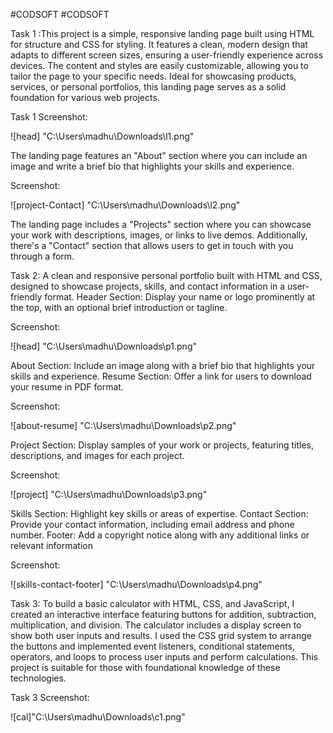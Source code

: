 
#CODSOFT
#CODSOFT

Task 1 :This project is a simple, responsive landing page built using HTML for structure and CSS for styling. It features a clean, modern design that adapts to different screen sizes, ensuring a user-friendly experience across devices. The content and styles are easily customizable, allowing you to tailor the page to your specific needs. Ideal for showcasing products, services, or personal portfolios, this landing page serves as a solid foundation for various web projects.

Task 1 Screenshot:

![head] "C:\Users\madhu\Downloads\l1.png"

The landing page features an "About" section where you can include an image and write a brief bio that highlights your skills and experience. 

Screenshot:

![project-Contact] "C:\Users\madhu\Downloads\l2.png"

The landing page includes a "Projects" section where you can showcase your work with descriptions, images, or links to live demos. 
Additionally, there's a "Contact" section that allows users to get in touch with you through a form.



Task 2: A clean and responsive personal portfolio built with HTML and CSS, designed to showcase projects, skills, and contact information in a user-friendly format.
Header Section: Display your name or logo prominently at the top, with an optional brief introduction or tagline.

Screenshot:

![head] "C:\Users\madhu\Downloads\p1.png"

About Section: Include an image along with a brief bio that highlights your skills and experience. 
Resume Section: Offer a link for users to download your resume in PDF format.

Screenshot:

![about-resume] "C:\Users\madhu\Downloads\p2.png"

Project Section: Display samples of your work or projects, featuring titles, descriptions, and images for each project.

Screenshot:

![project] "C:\Users\madhu\Downloads\p3.png"

Skills Section: Highlight key skills or areas of expertise.
Contact Section: Provide your contact information, including email address and phone number. 
Footer: Add a copyright notice along with any additional links or relevant information

Screenshot:

![skills-contact-footer] "C:\Users\madhu\Downloads\p4.png"



Task 3: To build a basic calculator with HTML, CSS, and JavaScript, I created an interactive interface featuring buttons for addition, subtraction, multiplication, and division. The calculator includes a display screen to show both user inputs and results. I used the CSS grid system to arrange the buttons and implemented event listeners, conditional statements, operators, and loops to process user inputs and perform calculations. This project is suitable for those with foundational knowledge of these technologies.

Task 3 Screenshot:

![cal]"C:\Users\madhu\Downloads\c1.png"












